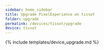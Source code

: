 ```yaml
---
sidebar: home_sidebar
title: Upgrade PixelExperience on tissot
folder: upgrade
permalink: /devices/tissot/upgrade
device: tissot
---
```

{% include templates/device_upgrade.md %}
